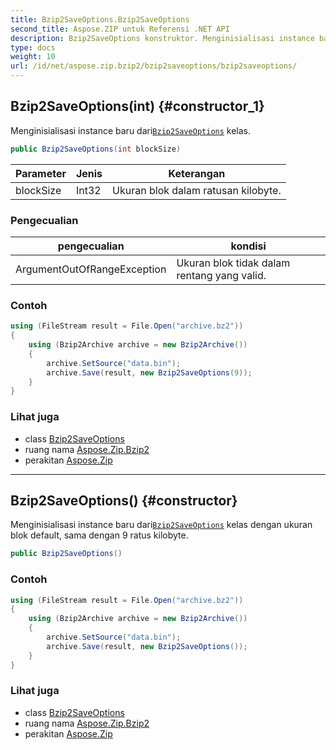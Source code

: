 ```yaml
---
title: Bzip2SaveOptions.Bzip2SaveOptions
second_title: Aspose.ZIP untuk Referensi .NET API
description: Bzip2SaveOptions konstruktor. Menginisialisasi instance baru dariBzip2SaveOptions kelas.
type: docs
weight: 10
url: /id/net/aspose.zip.bzip2/bzip2saveoptions/bzip2saveoptions/
---
```

## Bzip2SaveOptions(int) {#constructor_1}

Menginisialisasi instance baru dari[`Bzip2SaveOptions`](../) kelas.

```csharp
public Bzip2SaveOptions(int blockSize)
```

| Parameter | Jenis | Keterangan |
| --- | --- | --- |
| blockSize | Int32 | Ukuran blok dalam ratusan kilobyte. |

### Pengecualian

| pengecualian | kondisi |
| --- | --- |
| ArgumentOutOfRangeException | Ukuran blok tidak dalam rentang yang valid. |

### Contoh

```csharp
using (FileStream result = File.Open("archive.bz2"))
{
    using (Bzip2Archive archive = new Bzip2Archive())
    {
        archive.SetSource("data.bin");
        archive.Save(result, new Bzip2SaveOptions(9));
    }
}
```

### Lihat juga

* class [Bzip2SaveOptions](../)
* ruang nama [Aspose.Zip.Bzip2](../../bzip2saveoptions/)
* perakitan [Aspose.Zip](../../../)

---

## Bzip2SaveOptions() {#constructor}

Menginisialisasi instance baru dari[`Bzip2SaveOptions`](../) kelas dengan ukuran blok default, sama dengan 9 ratus kilobyte.

```csharp
public Bzip2SaveOptions()
```

### Contoh

```csharp
using (FileStream result = File.Open("archive.bz2"))
{
    using (Bzip2Archive archive = new Bzip2Archive())
    {
        archive.SetSource("data.bin");
        archive.Save(result, new Bzip2SaveOptions());
    }
}
```

### Lihat juga

* class [Bzip2SaveOptions](../)
* ruang nama [Aspose.Zip.Bzip2](../../bzip2saveoptions/)
* perakitan [Aspose.Zip](../../../)


